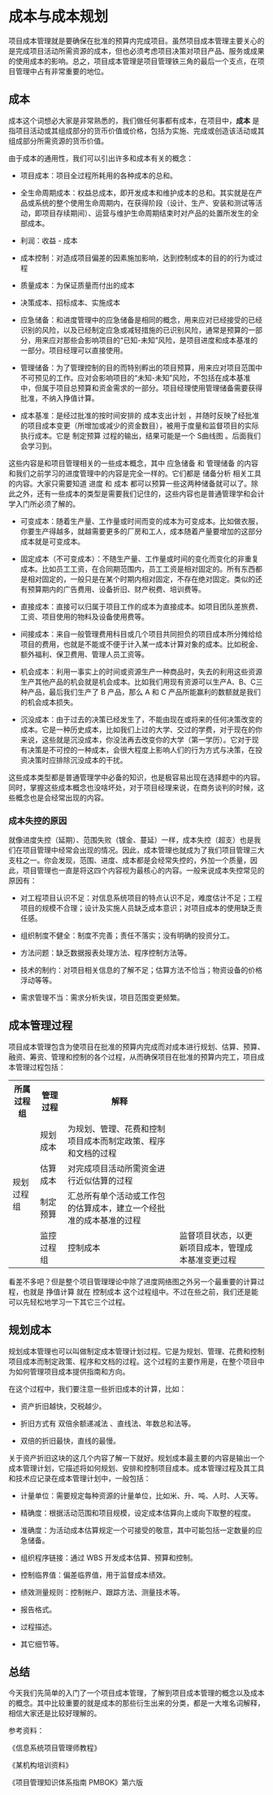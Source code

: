 # 成本与成本规划

项目成本管理就是要确保在批准的预算内完成项目。虽然项目成本管理主要关心的是完成项目活动所需资源的成本，但也必须考虑项目决策对项目产品、服务或成果的使用成本的影响。总之，项目成本管理是项目管理铁三角的最后一个支点，在项目管理中占有非常重要的地位。

## 成本

成本这个词想必大家是非常熟悉的，我们做任何事都有成本，在项目中，**成本** 是指项目活动或其组成部分的货币价值或价格，包括为实施、完成或创造该活动或其组成部分所需资源的货币价值。

由于成本的通用性，我们可以引出许多和成本有关的概念：

- 项目成本：项目全过程所耗用的各种成本的总和。

- 全生命周期成本：权益总成本，即开发成本和维护成本的总和。其实就是在产品或系统的整个使用生命周期内，在获得阶段（设计、生产、安装和测试等活动，即项目存续期间）、运营与维护生命周期结束时对产品的处置所发生的全部成本。

- 利润：收益 - 成本

- 成本控制：对造成项目偏差的因素施加影响，达到控制成本的目的的行为或过程

- 质量成本：为保证质量而付出的成本

- 决策成本、招标成本、实施成本

- 应急储备：和进度管理中的应急储备是相同的概念，用来应对已经接受的已经识别的风险，以及已经制定应急或减轻措施的已识别风险，通常是预算的一部分，用来应对那些会影响项目的“已知-未知”风险，是项目进度和成本基准的一部分。项目经理可以直接使用。

- 管理储备：为了管理控制的目的而特别孵出的项目预算，用来应对项目范围中不可预见的工作。应对会影响项目的“未知-未知”风险，不包括在成本基准中，但属于项目总预算和资金需求的一部分。项目经理使用管理储备需要获得批准，不纳入挣值计算。

- 成本基准：是经过批准的按时间安排的 成本支出计划 ，并随时反映了经批准的项目成本变更（所增加或减少的资金数目），被用于度量和监督项目的实际执行成本。它是 制定预算 过程的输出，结果可能是一个 S曲线图 。后面我们会学习到。

这些内容是和项目管理相关的一些成本概念，其中 应急储备 和 管理储备 的内容和我们之前学习的进度管理中的内容是完全一样的。它们都是 储备分析 相关工具的内容。大家只需要知道 进度 和 成本 都可以预算一些这两种储备就可以了。除此之外，还有一些成本的类型是需要我们记住的，这些内容也是普通管理学和会计学入门所必须了解的。

- 可变成本：随着生产量、工作量或时间而变的成本为可变成本。比如做衣服，你要生产得越多，就越需要更多的厂房和工人，成本随着产量要增加的这部分成本就是可变成本。

- 固定成本（不可变成本）：不随生产量、工作量或时间的变化而变化的非重复成本。比如员工工资，在合同期范围内，员工工资是相对固定的。所有东西都是相对固定的，一般只是在某个时期内相对固定，不存在绝对固定。类似的还有预算期内的广告费用、设备折旧、财产税费、培训费等。

- 直接成本：直接可以归属于项目工作的成本为直接成本。如项目团队差旅费、工资、项目使用的物料及设备使用费等。

- 间接成本：来自一般管理费用科目或几个项目共同担负的项目成本所分摊给给项目的费用，也就是不能或不便于计入某一成本计算对象的成本。比如税金、额外福利、保卫费用、管理人员工资等。

- 机会成本：利用一事实上的时间或资源生产一种商品时，失去的利用这些资源生产其他产品的机会就是机会成本。比如我们用现有资源可以生产A、B、C三种产品，最后我们生产了 B 产品，那么 A 和 C 产品所能赢利的数额就是我们的机会成本损失。

- 沉没成本：由于过去的决策已经发生了，不能由现在或将来的任何决策改变的成本。它是一种历史成本，比如我们上过的大学、交过的学费，对于现在的你来说，这些就是沉没成本，你没法再去改变你的大学（第一学历）。它对于现有决策是不可控的一种成本，会很大程度上影响人们的行为方式与决策，在投资决策时应排除沉没成本的干扰。

这些成本类型都是普通管理学中必备的知识，也是极容易出现在选择题中的内容。同时，掌握这些成本概念也没啥坏处，对于项目经理来说，在商务谈判的时候，这些概念也是会经常出现的内容。

### 成本失控的原因

就像进度失控（延期）、范围失败（镀金、蔓延）一样，成本失控（超支）也是我们在项目管理中经常会出现的情况。因此，成本管理也就成为了我们项目管理三大支柱之一。你会发现，范围、进度、成本都是会经常失控的，外加一个质量，因此，项目管理也一直是将这四个内容视为最核心的内容。一般来说成本失控常见的原因有：

- 对工程项目认识不足：对信息系统项目的特点认识不足，难度估计不足；工程项目的规模不合理；设计及实施人员缺乏成本意识；对项目成本的使用缺乏责任感。

- 组织制度不健全：制度不完善；责任不落实；没有明确的投资分工。

- 方法问题：缺乏数据报表处理方法、程序控制方法等。

- 技术的制约：对项目相关信息的了解不足；估算方法不恰当；物资设备的价格浮动等等。

- 需求管理不当：需求分析失误，项目范围变更频繁。

## 成本管理过程

项目成本管理包含为使项目在批准的预算内完成而对成本进行规划、估算、预算、融资、筹资、管理和控制的各个过程，从而确保项目在批准的预算内完工，项目成本管理过程包括：

<table>
    <tr>
        <th>所属过程组</th>
        <th>管理过程</th>
        <th>解释</th>
    </tr>
    <tr>
    <td rowspan="6">规划过程组</td>
        <td>规划成本</td>
        <td>为规划、管理、花费和控制项目成本而制定政策、程序和文档的过程</td>
    </tr>
    <tr>
        <td>估算成本</td>
        <td>对完成项目活动所需资金进行近似估算的过程</td>
    </tr>
    <tr>
        <td>制定预算</td>
        <td>汇总所有单个活动或工作包的估算成本，建立一个经批准的成本基准的过程</td>
    </tr>
    <tr>
    <td >监控过程组</td>
        <td>控制成本 </td>
        <td>监督项目状态，以更新项目成本，管理成本基准变更过程</td>
    </tr>
</table>

看差不多吧？但是整个项目管理理论中除了进度网络图之外另一个最重要的计算过程，也就是 挣值计算 就在 控制成本 这个过程组中。不过在些之前，我们还是能可以先轻松地学习一下其它三个过程。

## 规划成本

规划成本管理也可以叫做制定成本管理计划过程。它是为规划、管理、花费和控制项目成本而制定政策、程序和文档的过程。这个过程的主要作用是，在整个项目中为如何管理项目成本提供指南和方向。

在这个过程中，我们要注意一些折旧成本的计算，比如：

- 资产折旧越快，交税越少。

- 折旧方式有 双倍余额递减法 、直线法、年数总和法等。

- 双倍的折旧最快，直线的最慢。

关于资产折旧这块的这几个内容了解一下就好。规划成本最主要的内容是输出一个成本管理计划，它描述将如何规划、安排和控制项目成本。成本管理过程及其工具和技术应记录在成本管理计划中，一般包括：

- 计量单位：需要规定每种资源的计量单位，比如米、升、吨、人时、人天等。

- 精确度：根据活动范围和项目规模，设定成本估算向上或向下取整的程度。

- 准确度：为活动成本估算规定一个可接受的敬意，其中可能包括一定数量的应急储备。

- 组织程序链接：通过 WBS 开发成本估算、预算和控制。

- 控制临界值：偏差临界值，用于监督成本绩效。

- 绩效测量规则：控制帐户、跟踪方法、测量技术等。

- 报告格式。

- 过程描述。

- 其它细节等。

## 总结

今天我们先简单的入门了一个项目成本管理，了解到项目成本管理的概念以及成本的概念。其中比较重要的就是成本的那些衍生出来的分类，都是一大堆名词解释，相信大家还是比较好理解的。

参考资料：

《信息系统项目管理师教程》

《某机构培训资料》

《项目管理知识体系指南 PMBOK》第六版